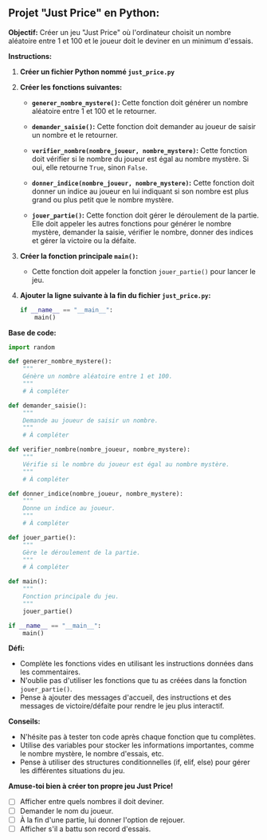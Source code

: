 ## Projet "Just Price" en Python:

**Objectif:** Créer un jeu "Just Price" où l'ordinateur choisit un nombre aléatoire entre 1 et 100 et le joueur doit le deviner en un minimum d'essais.

**Instructions:**

1. **Créer un fichier Python nommé `just_price.py`**

2. **Créer les fonctions suivantes:**

   * **`generer_nombre_mystere()`:**  Cette fonction doit générer un nombre aléatoire entre 1 et 100 et le retourner.

   * **`demander_saisie()`:** Cette fonction doit demander au joueur de saisir un nombre et le retourner.

   * **`verifier_nombre(nombre_joueur, nombre_mystere)`:**  Cette fonction doit vérifier si le nombre du joueur est égal au nombre mystère. Si oui, elle retourne `True`, sinon `False`.

   * **`donner_indice(nombre_joueur, nombre_mystere)`:** Cette fonction doit donner un indice au joueur en lui indiquant si son nombre est plus grand ou plus petit que le nombre mystère.

   * **`jouer_partie()`:**  Cette fonction doit gérer le déroulement de la partie. Elle doit appeler les autres fonctions pour générer le nombre mystère, demander la saisie, vérifier le nombre, donner des indices et gérer la victoire ou la défaite.

3. **Créer la fonction principale `main()`:**
   * Cette fonction doit appeler la fonction `jouer_partie()` pour lancer le jeu.

4. **Ajouter la ligne suivante à la fin du fichier `just_price.py`:**

   ```python
   if __name__ == "__main__":
       main()
   ```

**Base de code:**

```python
import random

def generer_nombre_mystere():
    """
    Génère un nombre aléatoire entre 1 et 100.
    """
    # À compléter

def demander_saisie():
    """
    Demande au joueur de saisir un nombre.
    """
    # À compléter

def verifier_nombre(nombre_joueur, nombre_mystere):
    """
    Vérifie si le nombre du joueur est égal au nombre mystère.
    """
    # À compléter

def donner_indice(nombre_joueur, nombre_mystere):
    """
    Donne un indice au joueur.
    """
    # À compléter

def jouer_partie():
    """
    Gère le déroulement de la partie.
    """
    # À compléter

def main():
    """
    Fonction principale du jeu.
    """
    jouer_partie()

if __name__ == "__main__":
    main()
```

**Défi:**  

* Complète les fonctions vides en utilisant les instructions données dans les commentaires.
* N'oublie pas d'utiliser les fonctions que tu as créées dans la fonction `jouer_partie()`.
* Pense à ajouter des messages d'accueil, des instructions et des messages de victoire/défaite pour rendre le jeu plus interactif.

**Conseils:**

* N'hésite pas à tester ton code après chaque fonction que tu complètes.
* Utilise des variables pour stocker les informations importantes, comme le nombre mystère, le nombre d'essais, etc.
* Pense à utiliser des structures conditionnelles (if, elif, else) pour gérer les différentes situations du jeu.

**Amuse-toi bien à créer ton propre jeu Just Price!**


- [ ] Afficher entre quels nombres il doit deviner.
- [ ] Demander le nom du joueur.
- [ ] À la fin d'une partie, lui donner l'option de rejouer.
- [ ] Afficher s'il a battu son record d'essais.
